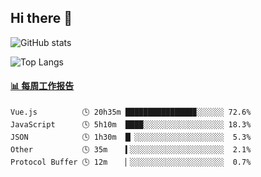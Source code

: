 ## Hi there 👋

![GitHub stats](https://github-readme-stats.orilight.top/api?username=orilights)

![Top Langs](https://github-readme-stats.orilight.top/api/top-langs/?username=orilights&layout=compact)

<!-- waka-box start -->
#### <a href="https://gist.github.com/92c8d5b388768c10efcba86e82b7c4fb" target="_blank">📊 每周工作报告</a>
```text
Vue.js          🕓 20h35m ███████████████▉░░░░░░ 72.6%
JavaScript      🕓 5h10m  ████░░░░░░░░░░░░░░░░░░ 18.3%
JSON            🕓 1h30m  █▏░░░░░░░░░░░░░░░░░░░░  5.3%
Other           🕓 35m    ▍░░░░░░░░░░░░░░░░░░░░░  2.1%
Protocol Buffer 🕓 12m    ▏░░░░░░░░░░░░░░░░░░░░░  0.7%
```
<!-- Powered by https://github.com/journey-ad/waka-box-go . -->
<!-- waka-box end -->
